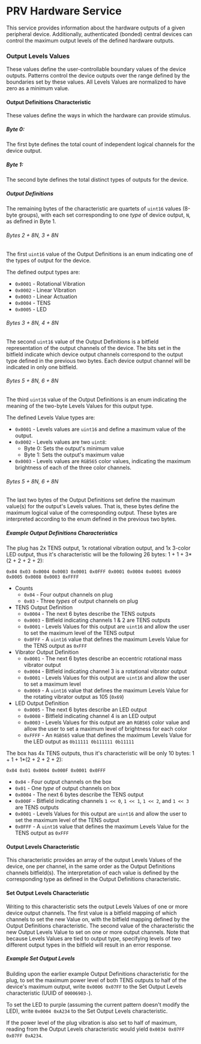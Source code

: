 # PRV Hardware Service
This service provides information about the hardware outputs of a given peripheral device.
Additionally, authenticated (bonded) central devices can control the maximum output levels
of the defined hardware outputs.

### Output Levels Values
These values define the user-controllable boundary values of the device outputs.
Patterns control the device outputs over the range defined by the boundaries set by these values.
All Levels Values are normalized to have zero as a minimum value.

#### Output Definitions Characteristic
These values define the ways in which the hardware can provide stimulus.

##### Byte 0:
The first byte defines the total count of independent logical channels for the device output.

##### Byte 1:
The second byte defines the total distinct types of outputs for the device.

##### Output Definitions
The remaining bytes of the characteristic are quartets of `uint16` values (8-byte groups),
with each set corresponding to one *type* of device output, `N`, as defined in Byte 1.

###### Bytes 2 + 8*N, 3 + 8*N
The first `uint16` value of the Output Definitions is an enum indicating one of the types
of output for the device.

The defined output types are:
* `0x0001` - Rotational Vibration
* `0x0002` - Linear Vibration
* `0x0003` - Linear Actuation
* `0x0004` - TENS
* `0x0005` - LED

###### Bytes 3 + 8*N, 4 + 8*N
The second `uint16` value of the Output Definitions is a bitfield representation of the
output channels of the device.
The bits set in the bitfield indicate which device output channels correspond to the output type
defined in the previous two bytes.
Each device output channel will be indicated in only one bitfield.

###### Bytes 5 + 8*N, 6 + 8*N
The third `uint16` value of the Output Definitions is an enum indicating the meaning of the two-byte Levels Values
for this output type.

The defined Levels Value types are:
* `0x0001` - Levels values are `uint16` and define a maximum value of the output.
* `0x0002` - Levels values are two `uint8`:
  * Byte 0: Sets the output's minimum value
  * Byte 1: Sets the output's maximum value
* `0x0003` - Levels values are `RGB565` color values,
  indicating the maximum brightness of each of the three color channels.

###### Bytes 5 + 8*N, 6 + 8*N
The last two bytes of the Output Definitions set define the maximum value(s) for the 
output's Levels values.
That is, these bytes define the maximum logical value of the corresponding output.
These bytes are interpreted according to the enum defined in the previous two bytes.

##### Example Output Definitions Characteristics
The plug has 2x TENS output, 1x rotational vibration output, and 1x 3-color LED output,
thus it's characteristic will be the following 26 bytes: 1 + 1 + 3*(2 + 2 + 2 + 2):

`0x04 0x03 0x0004 0x0003 0x0001 0x0FFF 0x0001 0x0004 0x0001 0x0069 0x0005 0x0008 0x0003 0xFFFF`

* Counts
  * `0x04` - Four output channels on plug
  * `0x03` - Three *types* of output channels on plug
* TENS Output Definition
  * `0x0004` - The next 6 bytes describe the TENS outputs
  * `0x0003` - Bitfield indicating channels 1 & 2 are TENS outputs
  * `0x0001` - Levels Values for this output are `uint16` and allow the user to set the maximum level of the TENS output
  * `0x0FFF` - A `uint16` value that defines the maximum Levels Value for the TENS output as `0xFFF`
* Vibrator Output Definition
  * `0x0001` - The next 6 bytes describe an eccentric rotational mass vibrator output
  * `0x0004` - Bitfield indicating channel 3 is a rotational vibrator output
  * `0x0001` - Levels Values for this output are `uint16` and allow the user to set a maximum level
  * `0x0069` - A `uint16` value that defines the maximum Levels Value for the rotating vibrator output as 105 (`0x69`)
* LED Output Definition 
  * `0x0005` - The next 6 bytes describe an LED output
  * `0x0008` - Bitfield indicating channel 4 is an LED output
  * `0x0003` - Levels Values for this output are an `RGB565` color value and
    allow the user to set a maximum level of brightness for each color
  * `0xFFFF` - An `RGB565` value that defines the maximum Levels Value for the LED output as `0b11111 0b111111 0b11111`

The box has 4x TENS outputs, thus it's characteristic will be only 10 bytes: 1 + 1 + 1*(2 + 2 + 2 + 2):

`0x04 0x01 0x0004 0x000F 0x0001 0x0FFF`

* `0x04` - Four output channels on the box
* `0x01` - One *type* of output channels on box
* `0x0004` - The next 6 bytes describe the TENS output
* `0x000F` - Bitfield indicating channels `1 << 0`, `1 << 1`, `1 << 2`, and `1 << 3` are TENS outputs
* `0x0001` - Levels Values for this output are `uint16` and allow the user to set the maximum level of the TENS output
* `0x0FFF` - A `uint16` value that defines the maximum Levels Value for the TENS output as `0xFFF`

#### Output Levels Characteristic
This characteristic provides an array of the output Levels Values of the device, one per channel,
in the same order as the Output Definitions channels bitfield(s).
The interpretation of each value is defined by the corresponding type as defined in the
Output Definitions characteristic.

#### Set Output Levels Characteristic
Writing to this characteristic sets the output Levels Values of one or more device output channels.
The first value is a bitfield mapping of which channels to set the new Value on,
with the bitfield mapping defined by the Output Definitions characteristic.
The second value of the characteristic the new Output Levels Value to set on one or more output channels.
Note that because Levels Values are tied to output type,
specifying levels of two different output types in the bitfield will result in an error response.

##### Example Set Output Levels
Building upon the earlier example Output Definitions characteristic for the plug,
to set the maximum power level of both TENS outputs to half of the device's maximum output,
write `0x0006 0x07FF` to the Set Output Levels characteristic (UUID of `00006903-`).

To set the LED to purple (assuming the current pattern doesn't modify the LED),
write `0x0004 0xA234` to the Set Output Levels characteristic.

If the power level of the plug vibration is also set to half of maximum, reading from the 
Output Levels characteristic would yield `0x0034 0x07FF 0x07FF 0xA234`.
